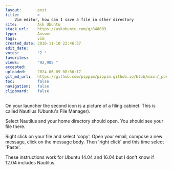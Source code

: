 ```yaml
---
layout:       post
title:        >
    Vim editor, how can I save a file in other directory
site:         Ask Ubuntu
stack_url:    https://askubuntu.com/q/848003
type:         Answer
tags:         vim
created_date: 2016-11-10 22:46:37
edit_date:    
votes:        "2 "
favorites:    
views:        "92,905 "
accepted:     
uploaded:     2024-06-09 08:36:17
git_md_url:   https://github.com/pippim/pippim.github.io/blob/main/_posts/2016/2016-11-10-Vim-editor_-how-can-I-save-a-file-in-other-directory.md
toc:          false
navigation:   false
clipboard:    false
---
```


On your launcher the second icon is a picture of a filing cabinet. This is called Nautilus (Ubuntu's File Manager).

Select Nautilus and your home directory should open. You should see your file there.

Right click on your file and select 'copy'. Open your email, compose a new message, click on the message body. Then 'right click' and this time select 'Paste'.

These instructions work for Ubuntu 14.04 and 16.04 but I don't know if 12.04 includes Nautilus.
